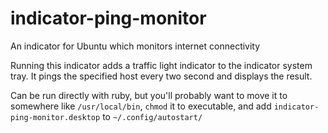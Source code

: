 # indicator-ping-monitor
An indicator for Ubuntu which monitors internet connectivity

Running this indicator adds a traffic light indicator to the indicator system tray. It pings the specified host every two second and displays the result.

Can be run directly with ruby, but you'll probably want to move it to somewhere like `/usr/local/bin`, `chmod` it to executable, and add `indicator-ping-monitor.desktop` to `~/.config/autostart/`
